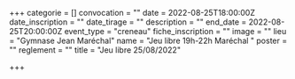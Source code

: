 +++
categorie = []
convocation = ""
date = 2022-08-25T18:00:00Z
date_inscription = ""
date_tirage = ""
description = ""
end_date = 2022-08-25T20:00:00Z
event_type = "creneau"
fiche_inscription = ""
image = ""
lieu = "Gymnase Jean Maréchal"
name = "Jeu libre 19h-22h Maréchal "
poster = ""
reglement = ""
title = "Jeu libre 25/08/2022"

+++
